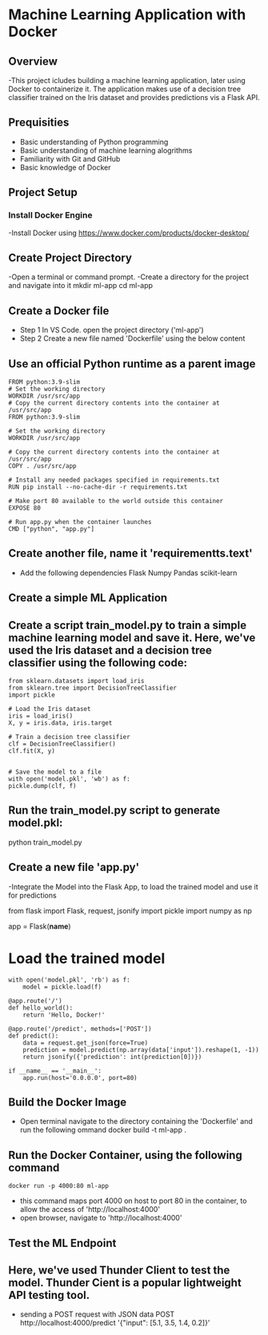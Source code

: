 # Machine Learning Application with Docker 

## Overview
-This project icludes building a machine learning application, later using Docker to containerize it. The application makes use of a decision tree classifier trained on the Iris dataset and provides predictions vis a Flask API.

## Prequisities 
- Basic understanding of Python programming
- Basic understanding of machine learning alogrithms
- Familiarity with Git and GitHub
- Basic knowledge of Docker

## Project Setup

### Install Docker Engine
-Install Docker using https://www.docker.com/products/docker-desktop/

## Create Project Directory 
-Open a terminal or command prompt.
-Create a directory for the project and navigate into it
    mkdir ml-app 
    cd ml-app

## Create a Docker file 
- Step 1 In VS Code. open the project directory ('ml-app')
- Step 2 Create a new file named 'Dockerfile' using the below content

## Use an official Python runtime as a parent image 
    FROM python:3.9-slim 
    # Set the working directory 
    WORKDIR /usr/src/app 
    # Copy the current directory contents into the container at /usr/src/app 
    FROM python:3.9-slim 

    # Set the working directory 
    WORKDIR /usr/src/app 

    # Copy the current directory contents into the container at /usr/src/app 
    COPY . /usr/src/app

    # Install any needed packages specified in requirements.txt 
    RUN pip install --no-cache-dir -r requirements.txt 

    # Make port 80 available to the world outside this container 
    EXPOSE 80 

    # Run app.py when the container launches 
    CMD ["python", "app.py"]

## Create another file, name it 'requirementts.text'
- Add the following dependencies
Flask
Numpy
Pandas
scikit-learn

## Create a simple ML Application
## Create a script train_model.py to train a simple machine learning model and save it. Here, we've used the Iris dataset and a decision tree classifier using the following code:
    from sklearn.datasets import load_iris
    from sklearn.tree import DecisionTreeClassifier
    import pickle 

    # Load the Iris dataset
    iris = load_iris()
    X, y = iris.data, iris.target

    # Train a decision tree classifier
    clf = DecisionTreeClassifier() 
    clf.fit(X, y) 


    # Save the model to a file 
    with open('model.pkl', 'wb') as f: 
    pickle.dump(clf, f) 

## Run the train_model.py script to generate model.pkl:
python train_model.py 

## Create a new file 'app.py' 
-Integrate the Model into the Flask App, to load the trained model and use it for predictions

from flask import Flask, request, jsonify
import pickle
import numpy as np

app = Flask(__name__) 

# Load the trained model 
    with open('model.pkl', 'rb') as f:
        model = pickle.load(f)

    @app.route('/') 
    def hello_world(): 
        return 'Hello, Docker!' 

    @app.route('/predict', methods=['POST']) 
    def predict(): 
        data = request.get_json(force=True) 
        prediction = model.predict(np.array(data['input']).reshape(1, -1)) 
        return jsonify({'prediction': int(prediction[0])}) 

    if __name__ == '__main__': 
        app.run(host='0.0.0.0', port=80) 

## Build the Docker Image 
- Open terminal navigate to the directory containing the 'Dockerfile' and run the following ommand 
    docker build -t ml-app .
## Run the Docker Container, using the following command 
    docker run -p 4000:80 ml-app
- this command maps port 4000 on host to port 80 in the container, to allow the access of 'http://localhost:4000'
- open browser, navigate to 'http://localhost:4000'
## Test the ML Endpoint 
## Here, we've used Thunder Client to test the model. Thunder Cient is a popular lightweight API testing tool.
- sending a POST request with JSON data
 POST http://localhost:4000/predict 
 '{"input": [5.1, 3.5, 1.4, 0.2]}'



